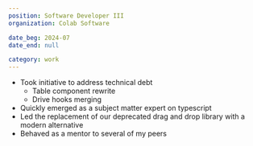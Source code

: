 ```yaml
---
position: Software Developer III
organization: Colab Software

date_beg: 2024-07
date_end: null

category: work
---
```


- Took initiative to address technical debt
  - Table component rewrite
  - Drive hooks merging
- Quickly emerged as a subject matter expert on typescript
- Led the replacement of our deprecated drag and drop library with a modern alternative
- Behaved as a mentor to several of my peers

